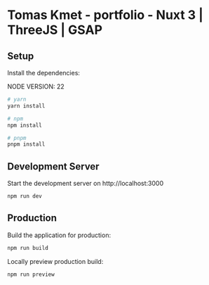 # Tomas Kmet - portfolio - Nuxt 3 | ThreeJS | GSAP

## Setup

Install the dependencies:

NODE VERSION: 22

```bash
# yarn
yarn install

# npm
npm install

# pnpm
pnpm install
```

## Development Server

Start the development server on http://localhost:3000

```bash
npm run dev
```

## Production

Build the application for production:

```bash
npm run build
```

Locally preview production build:

```bash
npm run preview
```
